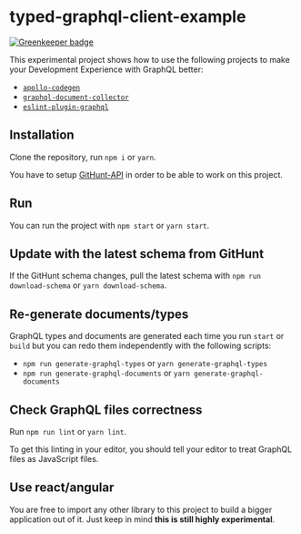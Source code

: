 # typed-graphql-client-example

[![Greenkeeper badge](https://badges.greenkeeper.io/apollographql/typed-graphql-client-example.svg)](https://greenkeeper.io/)

This experimental project shows how to use the following projects to make your Development Experience with GraphQL better:

- [`apollo-codegen`](https://github.com/apollostack/apollo-codegen)
- [`graphql-document-collector`](https://github.com/apollostack/graphql-document-collector)
- [`eslint-plugin-graphql`](https://github.com/apollostack/eslint-plugin-graphql)

## Installation

Clone the repository, run `npm i` or `yarn`.

You have to setup [GitHunt-API](https://github.com/apollostack/GitHunt-API/) in order to be able to work on this project.

## Run

You can run the project with `npm start` or `yarn start`.

## Update with the latest schema from GitHunt

If the GitHunt schema changes, pull the latest schema with `npm run download-schema` or `yarn download-schema`.

## Re-generate documents/types

GraphQL types and documents are generated each time you run `start` or `build` but you can redo them independently with the following scripts:

- `npm run generate-graphql-types` or `yarn generate-graphql-types`
- `npm run generate-graphql-documents` or `yarn generate-graphql-documents`

## Check GraphQL files correctness

Run `npm run lint` or `yarn lint`.

To get this linting in your editor, you should tell your editor to treat GraphQL files as JavaScript files.

## Use react/angular

You are free to import any other library to this project to build a bigger application out of it. Just keep in mind **this is still highly experimental**.
